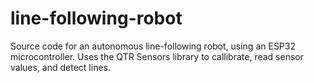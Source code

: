# line-following-robot

Source code for an autonomous line-following robot, using an ESP32 microcontroller. Uses the QTR Sensors library to callibrate, read sensor values, and detect lines.
